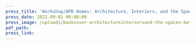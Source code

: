 ```yaml
---
press_title: 'Workshop/APD Homes: Architecture, Interiors, and the Spaces Between'
press_date: 2022-09-01 00:00:00
press_image: /uploads/bookcover-architectureinteriorsand-the-spaces-between.jpg
pdf_path:
press_link:
---
```

